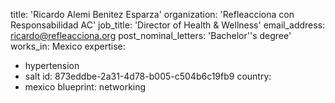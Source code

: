 title: 'Ricardo Alemi Benitez Esparza'
organization: 'Refleacciona con Responsabilidad AC'
job_title: 'Director of Health & Wellness'
email_address: ricardo@refleacciona.org
post_nominal_letters: 'Bachelor''s degree'
works_in: Mexico
expertise:
  - hypertension
  - salt
id: 873eddbe-2a31-4d78-b005-c504b6c19fb9
country:
  - mexico
blueprint: networking
